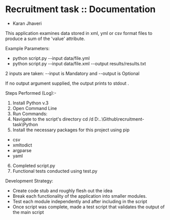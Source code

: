 # Recruitment task :: Documentation
- Karan Jhaveri

This application examines data stored in xml, yml or csv format files to produce a sum of the 'value' attribute.

Example Parameters:
- python script.py --input data/file.yml
- python script.py --input data/file.xml --output results/results.txt

2 inputs are taken:
--input is Mandatory and --output is Optional

If no output argument supplied, the output prints to stdout .

Steps Performed (Log):-

1. Install Python v.3
2. Open Command Line
3. Run Commands:
4. Navigate to the script's directory
cd /d D:\..\Github\recruitment-task\Python
5. Install the necessary packages for this project using pip
- csv
- xmltodict
- argparse
- yaml
6. Completed script.py
7. Functional tests conducted using test.py 

Development Strategy:
- Create code stub and roughly flesh out the idea
- Break each functionality of the application into smaller modules.
- Test each module independently and after including in the script
- Once script was complete, made a test script that validates the output of the main script
